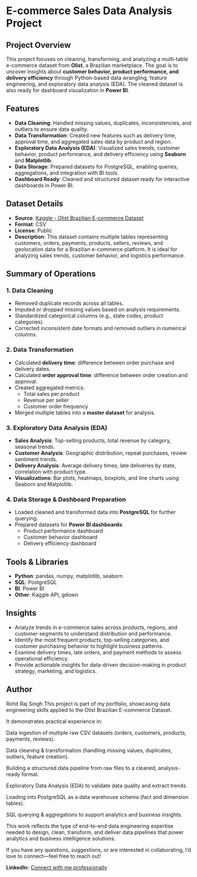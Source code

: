 # E-commerce Sales Data Analysis Project

## Project Overview
This project focuses on cleaning, transforming, and analyzing a multi-table e-commerce dataset from **Olist**, a Brazilian marketplace. The goal is to uncover insights about **customer behavior, product performance, and delivery efficiency** through Python-based data wrangling, feature engineering, and exploratory data analysis (EDA). The cleaned dataset is also ready for dashboard visualization in **Power BI**.

## Features
- **Data Cleaning**: Handled missing values, duplicates, inconsistencies, and outliers to ensure data quality.  
- **Data Transformation**: Created new features such as delivery time, approval time, and aggregated sales data by product and region.  
- **Exploratory Data Analysis (EDA)**: Visualized sales trends, customer behavior, product performance, and delivery efficiency using **Seaborn** and **Matplotlib**.  
- **Data Storage**: Prepared datasets for PostgreSQL, enabling queries, aggregations, and integration with BI tools.  
- **Dashboard Ready**: Cleaned and structured dataset ready for interactive dashboards in Power BI.  

## Dataset Details
- **Source**: [Kaggle - Olist Brazilian E-commerce Dataset](https://www.kaggle.com/datasets/olistbr/brazilian-ecommerce)  
- **Format**: CSV  
- **License**: Public  
- **Description**: This dataset contains multiple tables representing customers, orders, payments, products, sellers, reviews, and geolocation data for a Brazilian e-commerce platform. It is ideal for analyzing sales trends, customer behavior, and logistics performance.

## Summary of Operations

### 1. Data Cleaning
- Removed duplicate records across all tables.  
- Imputed or dropped missing values based on analysis requirements.  
- Standardized categorical columns (e.g., state codes, product categories).  
- Corrected inconsistent date formats and removed outliers in numerical columns.

### 2. Data Transformation
- Calculated **delivery time**: difference between order purchase and delivery dates.  
- Calculated **order approval time**: difference between order creation and approval.  
- Created aggregated metrics:
  - Total sales per product  
  - Revenue per seller  
  - Customer order frequency  
- Merged multiple tables into a **master dataset** for analysis.

### 3. Exploratory Data Analysis (EDA)
- **Sales Analysis**: Top-selling products, total revenue by category, seasonal trends.  
- **Customer Analysis**: Geographic distribution, repeat purchases, review sentiment trends.  
- **Delivery Analysis**: Average delivery times, late deliveries by state, correlation with product type.  
- **Visualizations**: Bar plots, heatmaps, boxplots, and line charts using Seaborn and Matplotlib.

### 4. Data Storage & Dashboard Preparation
- Loaded cleaned and transformed data into **PostgreSQL** for further querying.  
- Prepared datasets for **Power BI dashboards**:
  - Product performance dashboard  
  - Customer behavior dashboard  
  - Delivery efficiency dashboard

## Tools & Libraries

- **Python**: pandas, numpy, matplotlib, seaborn
- **SQL**: PostgreSQL
- **BI**: Power BI
- **Other**: Kaggle API, gdown

## Insights

- Analyze trends in e-commerce sales across products, regions, and customer segments to understand distribution and performance.
- Identify the most frequent products, top-selling categories, and customer purchasing behavior to highlight business patterns.
- Examine delivery times, late orders, and payment methods to assess operational efficiency.
- Provide actionable insights for data-driven decision-making in product strategy, marketing, and logistics.

## Author
Rohit Raj Singh
This project is part of my portfolio, showcasing data engineering skills applied to the Olist Brazilian E-commerce Dataset.

It demonstrates practical experience in:

Data ingestion of multiple raw CSV datasets (orders, customers, products, payments, reviews).

Data cleaning & transformation (handling missing values, duplicates, outliers, feature creation).

Building a structured data pipeline from raw files to a cleaned, analysis-ready format.

Exploratory Data Analysis (EDA) to validate data quality and extract trends.

Loading into PostgreSQL as a data warehouse schema (fact and dimension tables).

SQL querying & aggregations to support analytics and business insights.

This work reflects the type of end-to-end data engineering expertise needed to design, clean, transform, and deliver data pipelines that power analytics and business intelligence solutions.

If you have any questions, suggestions, or are interested in collaborating, I’d love to connect—feel free to reach out!

**LinkedIn:** [Connect with me professionally](https://www.linkedin.com/in/rohit-raj-singh-3030172a4?utm_source=share&utm_campaign=share_via&utm_content=profile&utm_medium=android_app)

